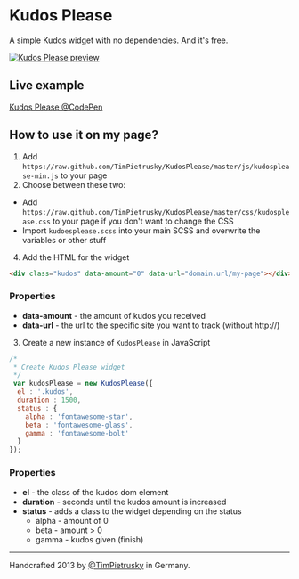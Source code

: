 # Kudos Please

A simple Kudos widget with no dependencies. And it's free. 

[![Kudos Please preview](https://raw.github.com/TimPietrusky/KudosPlease/master/img/kudosplease_1337.png)](http://codepen.io/TimPietrusky/pen/acBCf)

## Live example

[Kudos Please @CodePen](http://codepen.io/TimPietrusky/pen/acBCf)

## How to use it on my page?

1. Add ```https://raw.github.com/TimPietrusky/KudosPlease/master/js/kudosplease-min.js``` to your page
2. Choose between these two:
  * Add ```https://raw.github.com/TimPietrusky/KudosPlease/master/css/kudosplease.css``` to your page if you don't want to change the CSS
  * Import ```kudoesplease.scss``` into your main SCSS and overwrite the variables or other stuff
4. Add the HTML for the widget

```html
<div class="kudos" data-amount="0" data-url="domain.url/my-page"></div>
```

### Properties

* **data-amount** - the amount of kudos you received
* **data-url** - the url to the specific site you want to track (without http://)


3. Create a new instance of ```KudosPlease``` in JavaScript  

```javascript
/*
 * Create Kudos Please widget
 */
 var kudosPlease = new KudosPlease({ 
  el : '.kudos',
  duration : 1500,
  status : {
    alpha : 'fontawesome-star',
    beta : 'fontawesome-glass',
    gamma : 'fontawesome-bolt'
  }
});
```
### Properties
  
* **el** - the class of the kudos dom element
* **duration** - seconds until the kudos amount is increased
* **status** - adds a class to the widget depending on the status
    * alpha - amount of 0
    * beta - amount > 0
    * gamma - kudos given (finish)



---

Handcrafted 2013 by [@TimPietrusky](http://twitter.com/TimPietrusky) in Germany.